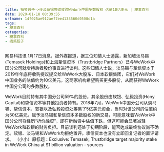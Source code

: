 ```yaml
---
title: 搞笑段子->传淡马锡等欲收购WeWork中国多数股权 估值10亿美元 | 糗事百科
date: 2020-01-18 00:39:55
urlname: 14f025ae912aef7ee4133560d0500c1a
tags: 
- 糗事百科
categories:
- 糗事百科
- 搞笑段子
---
```

网易科技讯 1月17日消息，据外媒报道，据三位知情人士透露，新加坡淡马锡(Temasek Holdings)和上海挚信资本（Trustbridge Partners）已与WeWork中国分公司就增持后者股份事宜进行谈判。这些知情人士说，淡马锡与挚信资本于2019年年底将收购提议提交给WeWork大股东、日本软银集团，它们对WeWork中国业务的估值约为10亿美元。这两家机构希望购买更多股份，从而获得WeWork中国分公司的多数股权。

WeWork目前持有其中国分公司59%的股份，其余股份由软银、弘毅投资(Hony Capital)和挚信资本等其他投资者持有。2018年7月，WeWork中国分公司从淡马锡、挚信资本、软银以及弘毅投资处筹集了5亿美元资金，当时对该公司的估值约为50亿美元。赋予淡马锡和挚信资本多数股权的新交易，可能意味着WeWork中国分公司将经历“折价融资”，即在新融资中估值下跌，但这可能会显著减轻WeWork和软银的财务负担。目前谈判还处于初期阶段，能否达成最终协议尚不确定。软银、淡马锡和WeWork均拒绝置评。挚信资本也没有立即回复记者的置评请求。 （小小）原标题：Exclusive: Temasek, Trustbridge target majority stake in WeWork China at $1 billion valuation – sources


